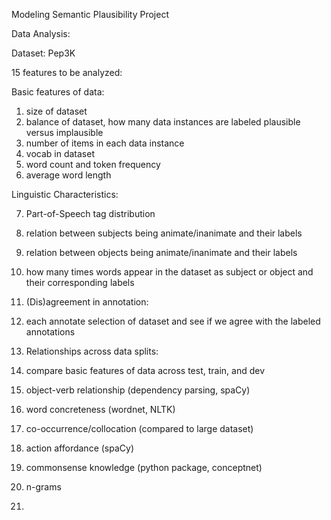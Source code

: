 Modeling Semantic Plausibility Project

Data Analysis:

Dataset: Pep3K

15 features to be analyzed:

Basic features of data:

1. size of dataset
2. balance of dataset, how many data instances are labeled plausible versus implausible
3. number of items in each data instance
4. vocab in dataset
5. word count and token frequency
6. average word length

Linguistic Characteristics:

7. Part-of-Speech tag distribution
8. relation between subjects being animate/inanimate and their labels
9. relation between objects being animate/inanimate and their labels
10. how many times words appear in the dataset as subject or object and their corresponding labels
11. (Dis)agreement in annotation:

12. each annotate selection of dataset and see if we agree with the labeled annotations
13. Relationships across data splits:

14. compare basic features of data across test, train, and dev
15. object-verb relationship (dependency parsing, spaCy)
16. word concreteness (wordnet, NLTK)
17. co-occurrence/collocation (compared to large dataset)
18. action affordance (spaCy)
19. commonsense knowledge (python package, conceptnet)
20. n-grams

16.
